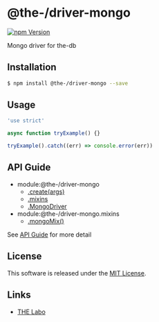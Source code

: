 @the-/driver-mongo
==========

<!---
This file is generated by @the-/templates. Do not update manually.
--->

<!-- Badge Start -->
<a name="badges"></a>

[![npm Version][bd_npm_shield_url]][bd_npm_url]

[bd_repo_url]: https://github.com/the-labo/the
[bd_npm_url]: http://www.npmjs.org/package/@the-/driver-mongo
[bd_npm_shield_url]: http://img.shields.io/npm/v/@the-/driver-mongo.svg?style=flat

<!-- Badge End -->


<!-- Description Start -->
<a name="description"></a>

Mongo driver for the-db

<!-- Description End -->


<!-- Overview Start -->
<a name="overview"></a>




<!-- Overview End -->


<!-- Sections Start -->
<a name="sections"></a>

<!-- Section from "doc/readme/01.Installation.md.hbs" Start -->

<a name="section-doc-readme-01-installation-md"></a>

Installation
-----

```bash
$ npm install @the-/driver-mongo --save
```


<!-- Section from "doc/readme/01.Installation.md.hbs" End -->

<!-- Section from "doc/readme/02.Usage.md.hbs" Start -->

<a name="section-doc-readme-02-usage-md"></a>

Usage
---------

```javascript
'use strict'

async function tryExample() {}

tryExample().catch((err) => console.error(err))

```


<!-- Section from "doc/readme/02.Usage.md.hbs" End -->


<!-- Sections Start -->

<a name="api"></a>

## API Guide


- module:@the-/driver-mongo
  - [.create(args)](./doc/api/api.md#module_@the-/driver-mongo.create)
  - [.mixins](./doc/api/api.md#module_@the-/driver-mongo.mixins)
  - [.MongoDriver](./doc/api/api.md#module_@the-/driver-mongo.MongoDriver)
- module:@the-/driver-mongo.mixins
  - [.mongoMix()](./doc/api/api.md#module_@the-/driver-mongo.mixins.mongoMix)

See [API Guide](./doc/api/api.md) for more detail


<!-- LICENSE Start -->
<a name="license"></a>

License
-------
This software is released under the [MIT License](https://github.com/the-labo/the/blob/master/LICENSE).

<!-- LICENSE End -->


<!-- Links Start -->
<a name="links"></a>

Links
------

+ [THE Labo][the_labo_url]

[the_labo_url]: https://github.com/the-labo

<!-- Links End -->
